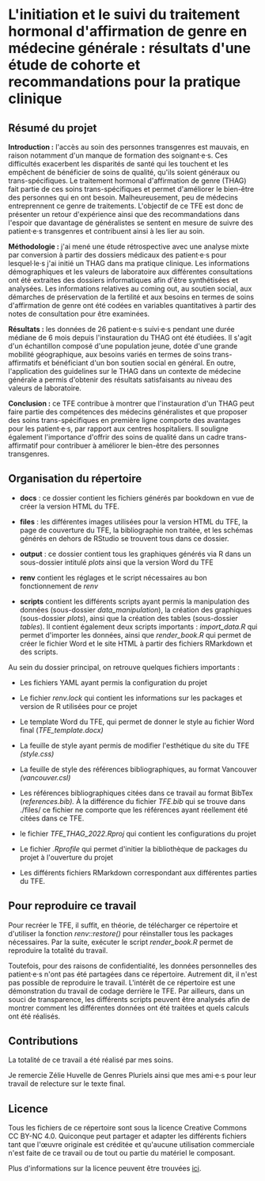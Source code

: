 # L'initiation et le suivi du traitement hormonal d'affirmation de genre en médecine générale : résultats d'une étude de cohorte et recommandations pour la pratique clinique

## Résumé du projet

**Introduction :** l'accès au soin des personnes transgenres est mauvais, en raison notamment d'un manque de formation des soignant·e·s. Ces difficultés exacerbent les disparités de santé qui les touchent et les empêchent de bénéficier de soins de qualité, qu'ils soient généraux ou trans-spécifiques. Le traitement hormonal d'affirmation de genre (THAG) fait partie de ces soins trans-spécifiques et permet d'améliorer le bien-être des personnes qui en ont besoin. Malheureusement, peu de médecins entreprennent ce genre de traitements. L'objectif de ce TFE est donc de présenter un retour d'expérience ainsi que des recommandations dans l'espoir que davantage de généralistes se sentent en mesure de suivre des patient·e·s transgenres et contribuent ainsi à les lier au soin.

**Méthodologie :** j'ai mené une étude rétrospective avec une analyse mixte par conversion à partir des dossiers médicaux des patient·e·s pour lesquel·le·s j'ai initié un THAG dans ma pratique clinique. Les informations démographiques et les valeurs de laboratoire aux différentes consultations ont été extraites des dossiers informatiques afin d'être synthétisées et analysées. Les informations relatives au coming out, au soutien social, aux démarches de préservation de la fertilité et aux besoins en termes de soins d'affirmation de genre ont été codées en variables quantitatives à partir des notes de consultation pour être examinées.

**Résultats :** les données de 26 patient·e·s suivi·e·s pendant une durée médiane de 6 mois depuis l'instauration du THAG ont été étudiées. Il s'agit d'un échantillon composé d'une population jeune, dotée d'une grande mobilité géographique, aux besoins variés en termes de soins trans-affirmatifs et bénéficiant d'un bon soutien social en général. En outre, l'application des guidelines sur le THAG dans un contexte de médecine générale a permis d'obtenir des résultats satisfaisants au niveau des valeurs de laboratoire.

**Conclusion :** ce TFE contribue à montrer que l'instauration d'un THAG peut faire partie des compétences des médecins généralistes et que proposer des soins trans-spécifiques en première ligne comporte des avantages pour les patient·e·s, par rapport aux centres hospitaliers. Il souligne également l'importance d'offrir des soins de qualité dans un cadre trans-affirmatif pour contribuer à améliorer le bien-être des personnes transgenres.

## Organisation du répertoire 

-   **docs** : ce dossier contient les fichiers générés par bookdown en vue de créer la version HTML du TFE.

-   **files** : les différentes images utilisées pour la version HTML du TFE, la page de couverture du TFE, la bibliographie non traitée, et les schémas générés en dehors de RStudio se trouvent tous dans ce dossier.

-   **output** : ce dossier contient tous les graphiques générés via R dans un sous-dossier intitulé *plots* ainsi que la version Word du TFE

-   **renv** contient les réglages et le script nécessaires au bon fonctionnement de *renv*

-   **scripts** contient les différents scripts ayant permis la manipulation des données (sous-dossier *data_manipulation*), la création des graphiques (sous-dossier *plots*), ainsi que la création des tables (sous-dossier *tables*). Il contient également deux scripts importants : *import_data.R* qui permet d'importer les données, ainsi que *render_book.R* qui permet de créer le fichier Word et le site HTML à partir des fichiers RMarkdown et des scripts.

Au sein du dossier principal, on retrouve quelques fichiers importants :

-   Les fichiers YAML ayant permis la configuration du projet

-   Le fichier *renv.lock* qui contient les informations sur les packages et version de R utilisées pour ce projet

-   Le template Word du TFE, qui permet de donner le style au fichier Word final (*TFE_template.docx)*

-   La feuille de style ayant permis de modifier l'esthétique du site du TFE *(style.css)*

-   La feuille de style des références bibliographiques, au format Vancouver *(vancouver.csl)*

-   Les références bibliographiques citées dans ce travail au format BibTex (*references.bib).* À la différence du fichier *TFE.bib* qui se trouve dans ./files/ ce fichier ne comporte que les références ayant réellement été citées dans ce TFE.

-   le fichier *TFE_THAG_2022.Rproj* qui contient les configurations du projet

-   Le fichier *.Rprofile* qui permet d'initier la bibliothèque de packages du projet à l'ouverture du projet

-   Les différents fichiers RMarkdown correspondant aux différentes parties du TFE.

## Pour reproduire ce travail

Pour recréer le TFE, il suffit, en théorie, de télécharger ce répertoire et d'utiliser la fonction *renv::restore()* pour réinstaller tous les packages nécessaires. Par la suite, exécuter le script *render_book.R* permet de reproduire la totalité du travail.

Toutefois, pour des raisons de confidentialité, les données personnelles des patient·e·s n'ont pas été partagées dans ce répertoire. Autrement dit, il n'est pas possible de reproduire le travail. L'intérêt de ce répertoire est une démonstration du travail de codage derrière le TFE. Par ailleurs, dans un souci de transparence, les différents scripts peuvent être analysés afin de montrer comment les différentes données ont été traitées et quels calculs ont été réalisés.

## Contributions

La totalité de ce travail a été réalisé par mes soins.

Je remercie Zélie Huvelle de Genres Pluriels ainsi que mes ami·e·s pour leur travail de relecture sur le texte final.

## Licence

Tous les fichiers de ce répertoire sont sous la licence Creative Commons CC BY-NC 4.0. Quiconque peut partager et adapter les différents fichiers tant que l'œuvre originale est créditée et qu'aucune utilisation commerciale n'est faite de ce travail ou de tout ou partie du matériel le composant.

Plus d'informations sur la licence peuvent être trouvées [ici](https://creativecommons.org/licenses/by-nc/4.0/deed.fr).

